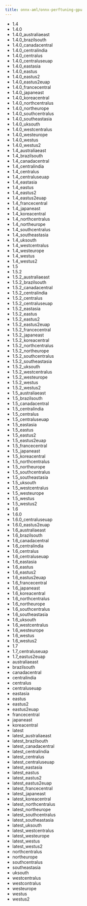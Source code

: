 ```yaml
---
title: onnx-aml/onnx-perftuning-gpu
---
```

- 1.4
- 1.4.0
- 1.4.0_australiaeast
- 1.4.0_brazilsouth
- 1.4.0_canadacentral
- 1.4.0_centralindia
- 1.4.0_centralus
- 1.4.0_centraluseuap
- 1.4.0_eastasia
- 1.4.0_eastus
- 1.4.0_eastus2
- 1.4.0_eastus2euap
- 1.4.0_francecentral
- 1.4.0_japaneast
- 1.4.0_koreacentral
- 1.4.0_northcentralus
- 1.4.0_northeurope
- 1.4.0_southcentralus
- 1.4.0_southeastasia
- 1.4.0_uksouth
- 1.4.0_westcentralus
- 1.4.0_westeurope
- 1.4.0_westus
- 1.4.0_westus2
- 1.4_australiaeast
- 1.4_brazilsouth
- 1.4_canadacentral
- 1.4_centralindia
- 1.4_centralus
- 1.4_centraluseuap
- 1.4_eastasia
- 1.4_eastus
- 1.4_eastus2
- 1.4_eastus2euap
- 1.4_francecentral
- 1.4_japaneast
- 1.4_koreacentral
- 1.4_northcentralus
- 1.4_northeurope
- 1.4_southcentralus
- 1.4_southeastasia
- 1.4_uksouth
- 1.4_westcentralus
- 1.4_westeurope
- 1.4_westus
- 1.4_westus2
- 1.5
- 1.5.2
- 1.5.2_australiaeast
- 1.5.2_brazilsouth
- 1.5.2_canadacentral
- 1.5.2_centralindia
- 1.5.2_centralus
- 1.5.2_centraluseuap
- 1.5.2_eastasia
- 1.5.2_eastus
- 1.5.2_eastus2
- 1.5.2_eastus2euap
- 1.5.2_francecentral
- 1.5.2_japaneast
- 1.5.2_koreacentral
- 1.5.2_northcentralus
- 1.5.2_northeurope
- 1.5.2_southcentralus
- 1.5.2_southeastasia
- 1.5.2_uksouth
- 1.5.2_westcentralus
- 1.5.2_westeurope
- 1.5.2_westus
- 1.5.2_westus2
- 1.5_australiaeast
- 1.5_brazilsouth
- 1.5_canadacentral
- 1.5_centralindia
- 1.5_centralus
- 1.5_centraluseuap
- 1.5_eastasia
- 1.5_eastus
- 1.5_eastus2
- 1.5_eastus2euap
- 1.5_francecentral
- 1.5_japaneast
- 1.5_koreacentral
- 1.5_northcentralus
- 1.5_northeurope
- 1.5_southcentralus
- 1.5_southeastasia
- 1.5_uksouth
- 1.5_westcentralus
- 1.5_westeurope
- 1.5_westus
- 1.5_westus2
- 1.6
- 1.6.0
- 1.6.0_centraluseuap
- 1.6.0_eastus2euap
- 1.6_australiaeast
- 1.6_brazilsouth
- 1.6_canadacentral
- 1.6_centralindia
- 1.6_centralus
- 1.6_centraluseuap
- 1.6_eastasia
- 1.6_eastus
- 1.6_eastus2
- 1.6_eastus2euap
- 1.6_francecentral
- 1.6_japaneast
- 1.6_koreacentral
- 1.6_northcentralus
- 1.6_northeurope
- 1.6_southcentralus
- 1.6_southeastasia
- 1.6_uksouth
- 1.6_westcentralus
- 1.6_westeurope
- 1.6_westus
- 1.6_westus2
- 1.7
- 1.7_centraluseuap
- 1.7_eastus2euap
- australiaeast
- brazilsouth
- canadacentral
- centralindia
- centralus
- centraluseuap
- eastasia
- eastus
- eastus2
- eastus2euap
- francecentral
- japaneast
- koreacentral
- latest
- latest_australiaeast
- latest_brazilsouth
- latest_canadacentral
- latest_centralindia
- latest_centralus
- latest_centraluseuap
- latest_eastasia
- latest_eastus
- latest_eastus2
- latest_eastus2euap
- latest_francecentral
- latest_japaneast
- latest_koreacentral
- latest_northcentralus
- latest_northeurope
- latest_southcentralus
- latest_southeastasia
- latest_uksouth
- latest_westcentralus
- latest_westeurope
- latest_westus
- latest_westus2
- northcentralus
- northeurope
- southcentralus
- southeastasia
- uksouth
- westcentralus
- westcontralus
- westeurope
- westus
- westus2
